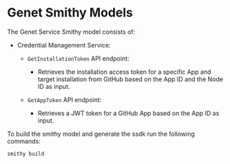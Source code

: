 # Genet Smithy Models

The Genet Service Smithy model consists of:

- Credential Management Service:

  - `GetInstallationToken` API endpoint:

    - Retrieves the installation access token
      for a specific App and target installation from
      GitHub based on the App ID and the Node ID as input.

  - `GetAppToken` API endpoint:
    - Retrieves a JWT token for a GitHub App based on the App ID as input.

To build the smithy model and generate the ssdk run the following commands:

```bash
smithy build
```
